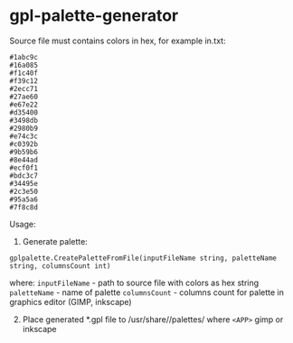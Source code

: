 # gpl-palette-generator


Source file must contains colors in hex, for example in.txt:
```
#1abc9c
#16a085
#f1c40f
#f39c12
#2ecc71
#27ae60
#e67e22
#d35400
#3498db
#2980b9
#e74c3c
#c0392b
#9b59b6
#8e44ad
#ecf0f1
#bdc3c7
#34495e
#2c3e50
#95a5a6
#7f8c8d
```


Usage:
1) Generate palette:
```
gplpalette.CreatePaletteFromFile(inputFileName string, paletteName string, columnsCount int)
```

where: 
`inputFileName` - path to source file with colors as hex string
`paletteName` - name of palette
`columnsCount` - columns count for palette in graphics editor (GIMP, inkscape)

2) Place generated *.gpl file to /usr/share/<APP>/palettes/
where `<APP>` gimp or inkscape
